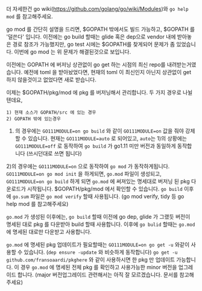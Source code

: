 더 자세한건 go wiki(https://github.com/golang/go/wiki/Modules)와 `go help mod` 를 참고해주세요. 

go mod 를 간단히 설명을 드리면, $GOPATH 밖에서도 빌드 가능하고, $GOPATH 를 '덜쓴다' 입니다. 
이전에는 go build 할때는 glide 혹은 dep으로 vendor 내에 받아놓은 경로 참조가 가능했지만, go test 시에는 $GOPATH를 찾게되어 
문제가 좀 있었습니다. 이번에 go mod 는 위 문제가 해결된것으로 보입니다. 

이전에는 GOPATH 에 버저닝 상관없이 go get 하는 시점의 최신 repo를 내려받는거였습니다.
예전에 toml 을 받아놨었다면, 현재의 toml 이 최신인지 아닌지 상관없이 get 하지 않을것이고 없었다면 새로 받습니다.

이제는 $GOPATH/pkg/mod 에 pkg 를 버저닝해서 관리합니다. 
두 가지 경우로 나뉠텐데요,
```
1) 현재 소스가 GOPATH/src 에 있는 경우
2) GOPATH 밖에 있는경우
```

1) 의 경우에는 `GO111MODULE=on go build` 와 같이 `GO111MODULE=on` 값을 줘야 강제할 수 있습니다. 
현재는 `GO111MODULE=auto` 로 되어있고, `auto`는 1)의 상황에는 `GO111MODULE=off` 로 동작하여 
`go build` 가 go1.11 미만 버전과 동일하게 동작합니다 (쓰시던대로 쓰면 됩니다)

2)의 경우에는 `GO111MODULE=on` 으로 동작하여 `go mod` 가 동작하게됩니다. 
`GO111MODULE=on go mod init` 
을 하게되면, `go.mod` 파일이 생성되고, `GO111MODULE=on go build` 하게 되면 `go.mod` 에 써져있는 명세대로 버저닝 된 pkg 다운로드가 시작됩니다. 
$GOPATH/pkg/mod 에서 확인할 수 있습니다. 
`go build` 이후에 `go.sum` 파일은 `go mod verify` 할때 사용됩니다. (go mod verify, tidy 등 go help mod 를 참고해주세요)

`go.mod` 가 생성된 이후에는, `go build` 할때 이전에 go dep, glide 가 그랬듯 버전이 명세된 대로 pkg 를 다운받아 build 할때 사용합니다.
이후에 `go bulid` 할때는 `go.mod` 에 명세된 대로만 다운받고 사용합니다.

`go.mod` 에 명세된 pkg 업데이트가 필요할때는 `GO111MODULE=on go get -u` 와같이 사용할 수 있습니다. (`dep ensure -update` 와 비슷하게 동작합니다)
`go get -u github.com/fransoaardi/pkghere` 와 같이 사용하시면 한 pkg 만 업데이트 가능합니다. 
이 경우 `go.mod` 에 명세된 전체 pkg 를 확인하고 사용가능한 minor 버전을 업그레이드 합니다. (major 버전업그레이드 관련해서는 아직 잘 모르겠습니다. 문서를 참고해주세요)
